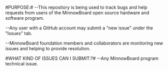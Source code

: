 #PURPOSE:#
--This repository is being used to track bugs and help requests from users of the MinnowBoard open source hardware and software program.

--Any user with a GitHub account may submit a "new issue" under the "Issues" tab. 

--MinnowBoard foundation members and collaborators are monitoring new issues and helping to provide resolution. 

#WHAT KIND OF ISSUES CAN I SUBMIT:?#
--Any MinnowBoard program technical issue. 
